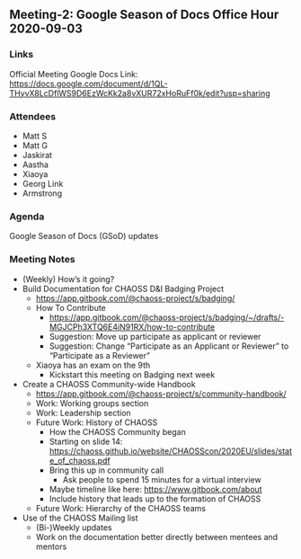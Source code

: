 ## Meeting-2: Google Season of Docs Office Hour 2020-09-03

### Links
Official Meeting Google Docs Link: https://docs.google.com/document/d/1QL-THyvX8LcDflWS9D6EzWcKk2a8vXUR72xHoRuFf0k/edit?usp=sharing

### Attendees
* Matt S
* Matt G
* Jaskirat
* Aastha
* Xiaoya
* Georg Link
* Armstrong

### Agenda
Google Season of Docs (GSoD) updates

### Meeting Notes
* (Weekly) How’s it going?
* Build Documentation for CHAOSS D&I Badging Project
  * https://app.gitbook.com/@chaoss-project/s/badging/
  * How To Contribute
     * https://app.gitbook.com/@chaoss-project/s/badging/~/drafts/-MGJCPh3XTQ6E4jN91RX/how-to-contribute
     * Suggestion: Move up participate as applicant or reviewer
     * Suggestion: Change “Participate as an Applicant or Reviewer” to “Participate as a Reviewer”
  * Xiaoya has an exam on the 9th
     * Kickstart this meeting on Badging next week
* Create a CHAOSS Community-wide Handbook
  * https://app.gitbook.com/@chaoss-project/s/community-handbook/
  * Work: Working groups section
  * Work: Leadership section
  * Future Work: History of CHAOSS
     * How the CHAOSS Community began
     * Starting on slide 14: https://chaoss.github.io/website/CHAOSScon/2020EU/slides/state_of_chaoss.pdf
     * Bring this up in community call
        * Ask people to spend 15 minutes for a virtual interview
     * Maybe timeline like here: https://www.gitbook.com/about
     * Include history that leads up to the formation of CHAOSS
  * Future Work: Hierarchy of the CHAOSS teams
* Use of the CHAOSS Mailing list
  * (Bi-)Weekly updates
  * Work on the documentation better directly between mentees and mentors
